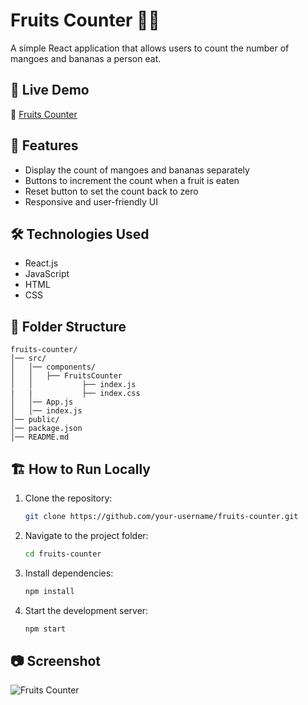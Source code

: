 # Fruits Counter 🥭🍌  

A simple React application that allows users to count the number of mangoes and bananas a person eat.  

## 🚀 Live Demo  
🔗 [Fruits Counter](https://bobfruitscount.ccbp.tech/)  

## 📌 Features  
- Display the count of mangoes and bananas separately  
- Buttons to increment the count when a fruit is eaten  
- Reset button to set the count back to zero  
- Responsive and user-friendly UI  

## 🛠️ Technologies Used  
- React.js  
- JavaScript  
- HTML  
- CSS  

## 📂 Folder Structure  
```  
fruits-counter/  
│── src/  
│   │── components/  
│   │   ├── FruitsCounter  
│   │           ├── index.js
|   |           ├── index.css
│   │── App.js  
│   │── index.js  
│── public/  
│── package.json  
│── README.md  
```  

## 🏗️ How to Run Locally  
1. Clone the repository:  
   ```sh  
   git clone https://github.com/your-username/fruits-counter.git  
   ```  
2. Navigate to the project folder:  
   ```sh  
   cd fruits-counter  
   ```  
3. Install dependencies:  
   ```sh  
   npm install  
   ```  
4. Start the development server:  
   ```sh  
   npm start  
   ```  

## 📷 Screenshot  
![Fruits Counter](https://github.com/user-attachments/assets/8116ccba-69e7-4f75-b213-f7fb224147bc)


